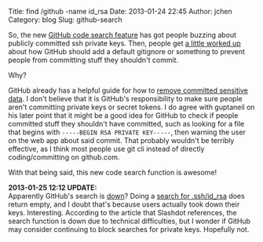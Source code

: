 Title: find /github -name id_rsa
Date: 2013-01-24 22:45
Author: jchen
Category: blog
Slug: github-search

So, the new [GitHub code search feature][] has got people buzzing about
publicly committed ssh private keys. Then, people get [a little worked
up][] about how GitHub should add a default gitignore or something to
prevent people from committing stuff they shouldn't commit.

Why?

GitHub already has a helpful guide for how to [remove committed
sensitive data][]. I don't believe that it is GitHub's responsibility to
make sure people aren't committing private keys or secret tokens. I do
agree with guptaneil on his later point that it might be a good idea for
GitHub to check if people committed stuff they shouldn't have committed,
such as looking for a file that begins with
`-----BEGIN RSA PRIVATE KEY-----`, then warning the user on the web app
about said commit. That probably wouldn't be terribly effective, as I
think most people use git cli instead of directly coding/committing on
github.com.

With that being said, this new code search function is awesome!

**2013-01-25 12:12 UPDATE:**  
Apparently GitHub's search is [down][]? Doing a [search for
.ssh/id\_rsa][] does return empty, and I doubt that's because users
actually took down their keys. Interesting. According to the article
that Slashdot references, the search function is down due to technical
difficulties, but I wonder if GitHub may consider continuing to block
searches for private keys. Hopefully not.

  [GitHub code search feature]: https://github.com/blog/1381-a-whole-new-code-search
    "github code search"
  [a little worked up]: http://news.ycombinator.com/item?id=5105609
  [remove committed sensitive data]: https://help.github.com/articles/remove-sensitive-data
    "github remove sensitive data"
  [down]: http://it.slashdot.org/story/13/01/25/132203/github-kills-search-after-hundreds-of-private-keys-exposed
  [search for .ssh/id\_rsa]: https://github.com/search?q=path%3A.ssh%2Fid_rsa&type=Code&ref=searchresults
    "github search for .ssh/id_rsa"
